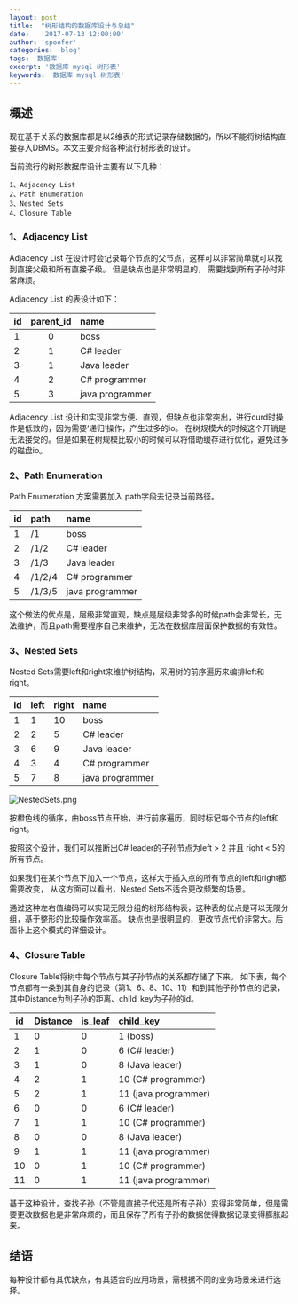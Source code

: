```yaml
---
layout: post
title:  "树形结构的数据库设计与总结"
date:   '2017-07-13 12:00:00'
author: 'spoofer'
categories: 'blog'
tags: '数据库'
excerpt: '数据库 mysql 树形表'
keywords: '数据库 mysql 树形表'
---
```


## 概述
现在基于关系的数据库都是以2维表的形式记录存储数据的，所以不能将树结构直接存入DBMS。本文主要介绍各种流行树形表的设计。

当前流行的树形数据库设计主要有以下几种：

```
1、Adjacency List
2、Path Enumeration
3、Nested Sets
4、Closure Table
```

<!--more-->

### 1、Adjacency List

Adjacency List 在设计时会记录每个节点的父节点，这样可以非常简单就可以找到直接父级和所有直接子级。
但是缺点也是非常明显的， 需要找到所有子孙时非常麻烦。

 Adjacency List 的表设计如下：

| id        | parent_id           | name |
| ------------- |:-------------:| :---------|
| 1      | 0 | boss |
| 2      | 1 | C# leader |
| 3      | 1 | Java leader |
| 4      | 2 | C# programmer |
| 5      | 3 | java programmer |

Adjacency List 设计和实现非常方便、直观，但缺点也非常突出，进行curd时操作是低效的，因为需要‘递归’操作，产生过多的io。
在树规模大的时候这个开销是无法接受的。但是如果在树规模比较小的时候可以将借助缓存进行优化，避免过多的磁盘io。

### 2、Path Enumeration

Path Enumeration 方案需要加入 path字段去记录当前路径。

| id        | path          | name |
| ------------- |:-------------| :---------|
| 1      | /1 | boss |
| 2      | /1/2 | C# leader |
| 3      | /1/3 | Java leader |
| 4      | /1/2/4 | C# programmer |
| 5      | /1/3/5 | java programmer |

这个做法的优点是，层级非常直观，缺点是层级非常多的时候path会非常长，无法维护，而且path需要程序自己来维护，无法在数据库层面保护数据的有效性。


### 3、Nested Sets

Nested Sets需要left和right来维护树结构，采用树的前序遍历来编排left和right。


| id        | left  | right | name |
| ------------- |:-------------| :---------|:--------|
| 1      | 1 | 10 | boss |
| 2      | 2 | 5 | C# leader |
| 3      | 6 | 9 | Java leader |
| 4      | 3 | 4 | C# programmer |
| 5      | 7 | 8 | java programmer |


![NestedSets.png][1]


按橙色线的循序，由boss节点开始，进行前序遍历，同时标记每个节点的left和right。

按照这个设计，我们可以推断出C# leader的子孙节点为left > 2 并且 right < 5的所有节点。


如果我们在某个节点下加入一个节点，这样大于插入点的所有节点的left和right都需要改变，
从这方面可以看出，Nested Sets不适合更改频繁的场景。

通过这种左右值编码可以实现无限分组的树形结构表，这种表的优点是可以无限分组，基于整形的比较操作效率高。
缺点也是很明显的，更改节点代价非常大。后面补上这个模式的详细设计。

### 4、Closure Table

Closure Table将树中每个节点与其子孙节点的关系都存储了下来。
如下表，每个节点都有一条到其自身的记录（第1、6、8、10、11）和到其他子孙节点的记录，其中Distance为到子孙的距离、child_key为子孙的id。


| id        | Distance  | is_leaf | child_key |
| ------------- |:-------------| :---------|:--------|
| 1      | 0 | 0 | 1 (boss) |
| 2      | 1 | 0 | 6 (C# leader) |
| 3      | 1 | 0 | 8 (Java leader) |
| 4      | 2 | 1 | 10 (C# programmer) |
| 5      | 2 | 1 | 11 (java programmer) |
| 6      | 0 | 0 | 6 (C# leader) |
| 7      | 1 | 1 | 10 (C# programmer) |
| 8      | 0 | 0 | 8 (Java leader) |
| 9      | 1 | 1 | 11 (java programmer) |
| 10     | 0 | 1 | 10 (C# programmer) |
| 11     | 0 | 1 | 11 (java programmer) |


基于这种设计，查找子孙（不管是直接子代还是所有子孙）变得非常简单，但是需要更改数据也是非常麻烦的，而且保存了所有子孙的数据使得数据记录变得膨胀起来。

## 结语

每种设计都有其优缺点，有其适合的应用场景，需根据不同的业务场景来进行选择。























[1]: http://www.spoofer.top/assets/images/2017/07/树形.png
